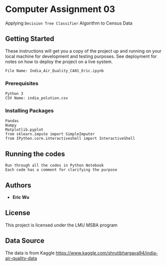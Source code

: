 # Computer Assignment 03 

Applying `Decision Tree Classifier` Algorithm to Census Data

## Getting Started

These instructions will get you a copy of the project up and running on your local machine for development and testing purposes. See deployment for notes on how to deploy the project on a live system.

```
File Name: India_Air_Quality_CA01_Eric.ipynb
```

### Prerequisites

```
Python 3
CSV Name: india_polution.csv
```

### Installing Packages

```
Pandas
Numpy
Matplotlib.pyplot
from sklearn.impute import SimpleImputer
from IPython.core.interactiveshell import InteractiveShell
```

## Running the codes

```
Run through all the codes in Python Notebook
Each code has a comment for clarifying the purpose
```

## Authors

* **Eric Wu** 

## License

This project is licensed under the LMU MSBA program

## Data Source

The data is from Kaggle https://www.kaggle.com/shrutibhargava94/india-air-quality-data
